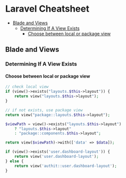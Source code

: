 # Laravel Cheatsheet
<!-- TOC -->

- [Blade and Views](#blade-and-views)
    - [Determining If A View Exists](#determining-if-a-view-exists)
        - [Choose between local or package view](#choose-between-local-or-package-view)

<!-- /TOC -->

<a id="markdown-blade-and-views" name="blade-and-views"></a>

## Blade and Views

<a id="markdown-determining-if-a-view-exists" name="determining-if-a-view-exists"></a>

### Determining If A View Exists

<a id="markdown-choose-between-local-or-package-view" name="choose-between-local-or-package-view"></a>

#### Choose between local or package view

```php
// check local view
if (view()->exists("layouts.$this->layout")) {
    return view("layouts.$this->layout");
}

// if not exists, use package view
return view("package::layouts.$this->layout");
```

```php
$viewPath = view()->exists("layouts.$this->layout")
    ? "layouts.$this->layout"
    : "package::components.$this->layout";

return view($viewPath)->with(['data' => $data]);
```

```php
if (view()->exists('user.dashboard-layout')) {
    return view('user.dashboard-layout');
} else {
    return view('authit::user.dashboard-layout');
}
```



